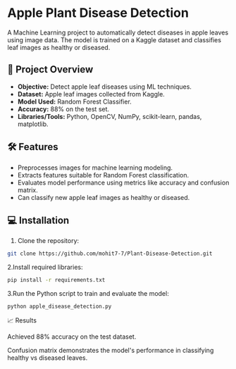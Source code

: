 # Apple Plant Disease Detection

A Machine Learning project to automatically detect diseases in apple leaves using image data. The model is trained on a Kaggle dataset and classifies leaf images as healthy or diseased.

## 📌 Project Overview

- **Objective:** Detect apple leaf diseases using ML techniques.  
- **Dataset:** Apple leaf images collected from Kaggle.  
- **Model Used:** Random Forest Classifier.  
- **Accuracy:** 88% on the test set.  
- **Libraries/Tools:** Python, OpenCV, NumPy, scikit-learn, pandas, matplotlib.  

## 🛠️ Features

- Preprocesses images for machine learning modeling.  
- Extracts features suitable for Random Forest classification.  
- Evaluates model performance using metrics like accuracy and confusion matrix.  
- Can classify new apple leaf images as healthy or diseased.  

## 💻 Installation

1. Clone the repository:
```bash
git clone https://github.com/mohit7-7/Plant-Disease-Detection.git
```
2.Install required libraries:
```bash
pip install -r requirements.txt
```

3.Run the Python script to train and evaluate the model:
```bash
python apple_disease_detection.py
```

📈 Results

Achieved 88% accuracy on the test dataset.

Confusion matrix demonstrates the model's performance in classifying healthy vs diseased leaves.
